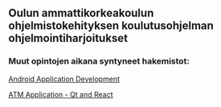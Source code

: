 ## Oulun ammattikorkeakoulun ohjelmistokehityksen koulutusohjelman ohjelmointiharjoitukset

### Muut opintojen aikana syntyneet hakemistot:
[Android Application Development](https://github.com/joonaskinnunen/Android-application-development-JAMK)

[ATM Application - Qt and React](https://github.com/joonaskinnunen/Group3)
